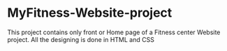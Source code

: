 # MyFitness-Website-project
This project contains only front or Home page of a Fitness center Website project.
All the designing is done in HTML and CSS
